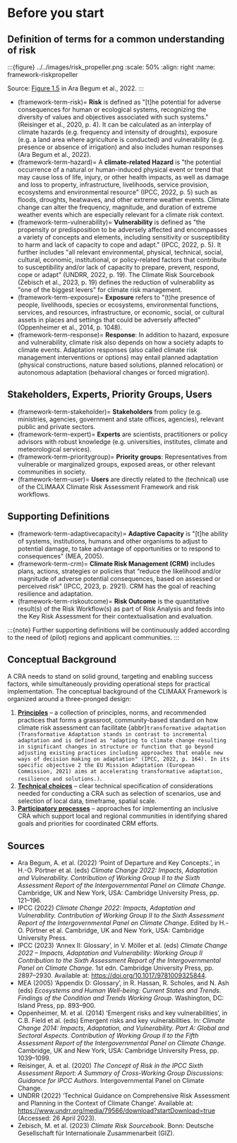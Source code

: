# Before you start


## Definition of terms for a common understanding of risk

:::{figure} ../../images/risk_propeller.png
:scale: 50%
:align: right
:name: framework-riskpropeller

Source: [Figure 1.5](https://www.ipcc.ch/report/ar6/wg2/figures/chapter-1/figure-1-005b/) in Ara Begum et al., 2022.
:::

- (framework-term-risk)=
  **Risk** is defined as "[t]he potential for adverse consequences for human or ecological systems, recognizing the diversity of values and objectives associated with such systems." (Reisinger et al., 2020, p. 4). It can be calculated as an interplay of climate hazards (e.g. frequency and intensity of droughts), exposure (e.g. a land area where agriculture is conducted) and vulnerability (e.g. presence or absence of irrigation) and also includes human responses (Ara Begum et al., 2022).
- (framework-term-hazard)=
  A **climate-related Hazard** is "the potential occurrence of a natural or human-induced physical event or trend that may cause loss of life, injury, or other health impacts, as well as damage and loss to property, infrastructure, livelihoods, service provision, ecosystems and environmental resource" (IPCC, 2022, p. 5) such as floods, droughts, heatwaves, and other extreme weather events. Climate change can alter the frequency, magnitude, and duration of extreme weather events which are especially relevant for a climate risk context.
- (framework-term-vulnerability)=
  **Vulnerability** is defined as "the propensity or predisposition to be adversely affected and encompasses a variety of concepts and elements, including sensitivity or susceptibility to harm and lack of capacity to cope and adapt." (IPCC, 2022, p. 5). It further includes "all relevant environmental, physical, technical, social, cultural, economic, institutional, or policy-related factors that contribute to susceptibility and/or lack of capacity to prepare, prevent, respond, cope or adapt" (UNDRR, 2022, p. 19). The Climate Risk Sourcebook (Zebisch et al., 2023, p. 19) defines the reduction of vulnerability as "one of the biggest levers" for climate risk management.
- (framework-term-exposure)=
  **Exposure** refers to "(t)he presence of people, livelihoods, species or ecosystems, environmental functions, services, and resources, infrastructure, or economic, social, or cultural assets in places and settings that could be adversely affected" (Oppenheimer et al., 2014, p. 1048).  
- (framework-term-response)=
  **Response**: In addition to hazard, exposure and vulnerability, climate risk also depends on how a society adapts to climate events. Adaptation responses (also called climate risk management interventions or options) may entail planned adaptation (physical constructions, nature based solutions, planned relocation) or autonomous adaptation (behavioral changes or forced migration). 


## Stakeholders, Experts, Priority Groups, Users

- (framework-term-stakeholder)=
  **Stakeholders** from policy (e.g. ministries, agencies, government and state offices, agencies), relevant public and private sectors.
- (framework-term-expert)=
  **Experts** are scientists, practitioners or policy advisors with robust knowledge (e.g. universities, institutes, climate and meteorological services).
- (framework-term-prioritygroup)=
  **Priority groups**: Representatives from vulnerable or marginalized groups, exposed areas, or other relevant communities in society.
- (framework-term-user)=
  **Users** are directly related to the (technical) use of the CLIMAAX Climate Risk Assessment Framework and risk workflows.


## Supporting Definitions

- (framework-term-adaptivecapacity)=
  **Adaptive Capacity** is "[t]he ability of systems, institutions, humans and other organisms to adjust to potential damage, to take advantage of opportunities or to respond to consequences" (MEA, 2005).
- (framework-term-crm)=
  **Climate Risk Management (CRM)** includes plans, actions, strategies or policies that “reduce the likelihood and/or magnitude of adverse potential consequences, based on assessed or perceived risk” (IPCC, 2023, p. 2921). CRM has the goal of reaching resilience and adaptation. 
- (framework-term-riskoutcome)=
  **Risk Outcome** is the quantitative result(s) of the Risk Workflow(s) as part of Risk Analysis and feeds into the Key Risk Assessment for their contextualisation and evaluation.

:::{note}
Further supporting definitions will be continuously added according to the need of (pilot) regions and applicant communities. 
:::


## Conceptual Background

A CRA needs to stand on solid ground, targeting and enabling success factors, while simultaneously providing operational steps for practical implementation. The conceptual background of the CLIMAAX Framework is organized around a three-pronged design:

1. [**Principles**](principles) – a collection of principles, norms, and recommended practices that forms a grassroot, community-based standard on how climate risk assessment can facilitate {abbr}`transformative adaptation (Transformative Adaptation stands in contrast to incremental adaptation and is defined as "adapting to climate change resulting in significant changes in structure or function that go beyond adjusting existing practices including approaches that enable new ways of decision making on adaptation" (IPCC, 2022, p. 164). In its specific objective 2 the EU Mission Adaptation (European Commission, 2021) aims at accelerating transformative adaptation, resilience and solutions.)`.
2. [**Technical choices**](technical_choices) – clear technical specification of considerations needed for conducting a CRA such as selection of scenarios, use and selection of local data, timeframe, spatial scale.
3. [**Participatory processes**](participatory_processes) – approaches for implementing an inclusive CRA which support local and regional communities in identifying shared goals and priorities for coordinated CRM efforts. 


## Sources

- Ara Begum, A. et al. (2022) ‘Point of Departure and Key Concepts.’, in H.-O. Pörtner et al. (eds) *Climate Change 2022: Impacts, Adaptation and Vulnerability. Contribution of Working Group II to the Sixth Assessment Report of the Intergovernmental Panel on Climate Change*. Cambridge, UK and New York, USA: Cambridge University Press, pp. 121–196.
- IPCC (2022) *Climate Change 2022: Impacts, Adaptation and Vulnerability. Contribution of Working Group II to the Sixth Assessment Report of the Intergovernmental Panel on Climate Change*. Edited by H.-O. Pörtner et al. Cambridge, UK and New York, USA: Cambridge University Press.
- IPCC (2023) ‘Annex II: Glossary’, in V. Möller et al. (eds) *Climate Change 2022 – Impacts, Adaptation and Vulnerability: Working Group II Contribution to the Sixth Assessment Report of the Intergovernmental Panel on Climate Change*. 1st edn. Cambridge University Press, pp. 2897–2930. Available at: https://doi.org/10.1017/9781009325844.
- MEA (2005) ‘Appendix D: Glossary’, in R. Hassan, R. Scholes, and N. Ash (eds) *Ecosystems and Human Well-being: Current States and Trends. Findings of the Condition and Trends Working Group*. Washington, DC: Island Press, pp. 893–900.
- Oppenheimer, M. et al. (2014) ‘Emergent risks and key vulnerabilities’, in C.B. Field et al. (eds) Emergent risks and key vulnerabilities. In: *Climate Change 2014: Impacts, Adaptation, and Vulnerability. Part A: Global and Sectoral Aspects. Contribution of Working Group II to the Fifth Assessment Report of the Intergovernmental Panel on Climate Change*. Cambridge, UK and New York, USA: Cambridge University Press, pp. 1039–1099.
- Reisinger, A. et al. (2020) *The Concept of Risk in the IPCC Sixth Assessment Report: A Summary of Cross-Working Group Discussions: Guidance for IPCC Authors*. Intergovernmental Panel on Climate Change.
- UNDRR (2022) ‘Technical Guidance on Comprehensive Risk Assessment and Planning in the Context of Climate Change’. Available at: https://www.undrr.org/media/79566/download?startDownload=true (Accessed: 26 April 2023).
- Zebisch, M. et al. (2023) *Climate Risk Sourcebook*. Bonn: Deutsche Gesellschaft für Internationale Zusammenarbeit (GIZ).
